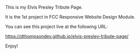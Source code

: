This is my Elvis Presley Tribute Page.

It is the 1st project in FCC Responsive Website Design Module.

You can see this project live at the following URL:

https://dthompsondev.github.io/elvis-presley-tribute-page/

Enjoy!
